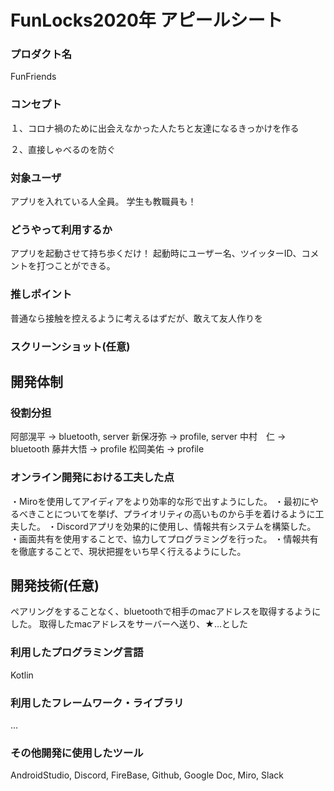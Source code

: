 # FunLocks2020年 アピールシート

### プロダクト名
FunFriends

### コンセプト
１、コロナ禍のために出会えなかった人たちと友達になるきっかけを作る</div>
 
２、直接しゃべるのを防ぐ

### 対象ユーザ
アプリを入れている人全員。
学生も教職員も！

### どうやって利用するか
アプリを起動させて持ち歩くだけ！
起動時にユーザー名、ツイッターID、コメントを打つことができる。

### 推しポイント
普通なら接触を控えるように考えるはずだが、敢えて友人作りを

### スクリーンショット(任意)

## 開発体制
### 役割分担
阿部滉平 -> bluetooth, server</div>
新保冴弥 -> profile, server</div>
中村　仁 -> bluetooth </div>
藤井大悟 -> profile </div>
松岡美佑 -> profile </div>



### オンライン開発における工夫した点

・Miroを使用してアイディアをより効率的な形で出すようにした。
・最初にやるべきことについてを挙げ、プライオリティの高いものから手を着けるように工夫した。
・Discordアプリを効果的に使用し、情報共有システムを構築した。
・画面共有を使用することで、協力してプログラミングを行った。
・情報共有を徹底することで、現状把握をいち早く行えるようにした。


## 開発技術(任意)


ペアリングをすることなく、bluetoothで相手のmacアドレスを取得するようにした。
取得したmacアドレスをサーバーへ送り、★…とした

### 利用したプログラミング言語
Kotlin

### 利用したフレームワーク・ライブラリ
...

### その他開発に使用したツール
AndroidStudio, Discord, FireBase, Github, Google Doc, Miro, Slack
